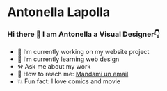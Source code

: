# Antonella Lapolla
### Hi there 🖖 I am Antonella a Visual Designer👇


- 🔭 I’m currently working on my website project
- 📖 I’m currently learning web design
- ⚒ Ask me about my work
- 📧 How to reach me: [Mandami un email](mailto:antonella.anto92@gmail.com)
- 💥 Fun fact: I love comics and movie